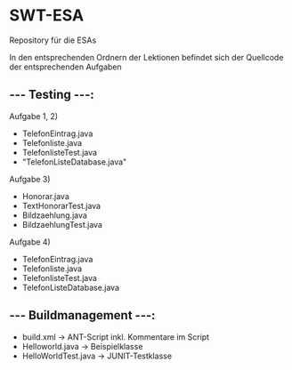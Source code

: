 # SWT-ESA
Repository für die ESAs

In den entsprechenden Ordnern der Lektionen befindet sich der Quellcode der entsprechenden Aufgaben


## --- Testing ---:
Aufgabe 1, 2) 
- TelefonEintrag.java
- Telefonliste.java
- TelefonlisteTest.java
- "TelefonListeDatabase.java" 

Aufgabe 3)
- Honorar.java
- TextHonorarTest.java
- Bildzaehlung.java
- BildzaehlungTest.java 

Aufgabe 4)
- TelefonEintrag.java
- Telefonliste.java
- TelefonlisteTest.java
- TelefonListeDatabase.java


## --- Buildmanagement ---:
- build.xml -> ANT-Script inkl. Kommentare im Script
- Helloworld.java -> Beispielklasse
- HelloWorldTest.java -> JUNIT-Testklasse
